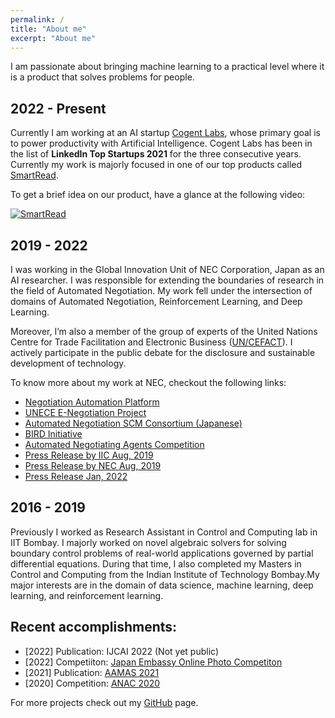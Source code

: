```yaml
---
permalink: /
title: "About me"
excerpt: "About me"
---
```


I am passionate about bringing machine learning to a practical level where it is a product that solves problems for people.

2022 - Present
--------------
Currently I am working at an AI startup [Cogent Labs](https://www.cogent.co.jp/en/), whose primary goal is to power productivity with Artificial Intelligence. Cogent Labs has been in the list of <strong>LinkedIn Top Startups 2021</strong> for the three consecutive years. Currently my work is majorly focused in one of our top products called [SmartRead](https://smartread.jp/).

To get a brief idea on our product, have a glance at the following video:

[![SmartRead](http://img.youtube.com/vi/B4Titvko8Wc/0.jpg)](https://www.youtube.com/watch?v=B4Titvko8Wc "SmartRead")

2019 - 2022
------------
I was working in the Global Innovation Unit of NEC Corporation, Japan as an AI researcher.
 I was responsible for extending the boundaries of research in the field of Automated Negotiation.
  My work fell under the intersection of domains of Automated Negotiation, Reinforcement Learning, and Deep Learning.

 Moreover, I’m also a member of the group of experts of the United Nations Centre for
Trade Facilitation and Electronic Business ([UN/CEFACT](https://unece.org/trade/uncefact)). I actively participate in the public debate
for the disclosure and sustainable development of technology.

To know more about my work at NEC, checkout the following links:
* [Negotiation Automation Platform](https://hub.iiconsortium.org/negotiation-automation-platform)
* [UNECE E-Negotiation Project](https://uncefact.unece.org/display/uncefactpublicreview/Public+Review%3A+E-NEGOTIATION+BRS)
* [Automated Negotiation SCM Consortium (Japanese)](https://automated-negotiation.org)
* [BIRD Initiative](https://bird-initiative.com/english/)
* [Automated Negotiating Agents Competition](https://web.tuat.ac.jp/~katfuji/ANAC2021/)
* [Press Release by IIC Aug, 2019](https://www.iiconsortium.org/press-room/08-05-19.htm)
* [Press Release by NEC Aug, 2019](https://www.nec.com/en/press/201908/global_20190821_02.html)
* [Press Release Jan, 2022](https://www.globenewswire.com/news-release/2022/01/17/2367820/0/en/Industry-IoT-Consortium-Welcomes-BIRD-INITIATIVE-to-Negotiation-Automation-Platform-Testbed.html)


2016 - 2019
-----------
Previously I worked as Research Assistant in Control and Computing lab in IIT Bombay.
I majorly worked on novel algebraic solvers for solving boundary control problems of real-world applications governed by
partial differential equations. During that time, I also completed my Masters in Control and Computing from the Indian Institute
of Technology Bombay.My major interests are in the domain of data science, machine learning, deep learning, and reinforcement learning.


Recent accomplishments:
-----------------------

* [2022] Publication: IJCAI 2022 (Not yet public)
* [2022] Competiiton: [Japan Embassy Online Photo Competiton](https://www.in.emb-japan.go.jp/itpr_ja/Online.Photo.Exhibition2021_2022.html)
* [2021] Publication: [AAMAS 2021](https://dl.acm.org/doi/10.5555/3463952.3464087)
* [2020] Competition: [ANAC 2020](https://ayansengupta17.github.io/projects/projects-0x/)

For more projects check out my [GitHub](https://github.com/ayansengupta17/) page.


